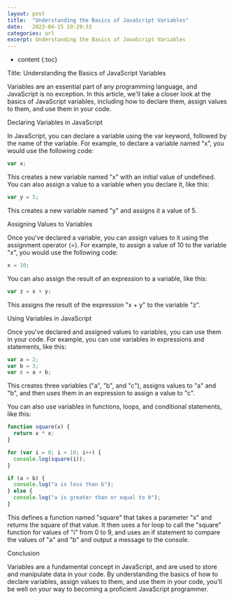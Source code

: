 ```yaml
---
layout: post
title:  "Understanding the Basics of JavaScript Variables"
date:   2023-04-15 19:29:33
categories: url
excerpt: Understanding the Basics of JavaScript Variables
---
```


* content
{:toc}

Title: Understanding the Basics of JavaScript Variables

Variables are an essential part of any programming language, and JavaScript is no exception. In this article, we'll take a closer look at the basics of JavaScript variables, including how to declare them, assign values to them, and use them in your code.

Declaring Variables in JavaScript

In JavaScript, you can declare a variable using the var keyword, followed by the name of the variable. For example, to declare a variable named "x", you would use the following code:

```js
var x;
```

This creates a new variable named "x" with an initial value of undefined. You can also assign a value to a variable when you declare it, like this:

```js
var y = 5;
```

This creates a new variable named "y" and assigns it a value of 5.

Assigning Values to Variables

Once you've declared a variable, you can assign values to it using the assignment operator (=). For example, to assign a value of 10 to the variable "x", you would use the following code:

```js
x = 10;
```

You can also assign the result of an expression to a variable, like this:

```js
var z = x + y;
```

This assigns the result of the expression "x + y" to the variable "z".

Using Variables in JavaScript

Once you've declared and assigned values to variables, you can use them in your code. For example, you can use variables in expressions and statements, like this:

```js
var a = 2;
var b = 3;
var c = a + b;
```

This creates three variables ("a", "b", and "c"), assigns values to "a" and "b", and then uses them in an expression to assign a value to "c".

You can also use variables in functions, loops, and conditional statements, like this:

```js
function square(x) {
  return x * x;
}

for (var i = 0; i < 10; i++) {
  console.log(square(i));
}

if (a < b) {
  console.log("a is less than b");
} else {
  console.log("a is greater than or equal to b");
}
```

This defines a function named "square" that takes a parameter "x" and returns the square of that value. It then uses a for loop to call the "square" function for values of "i" from 0 to 9, and uses an if statement to compare the values of "a" and "b" and output a message to the console.

Conclusion

Variables are a fundamental concept in JavaScript, and are used to store and manipulate data in your code. By understanding the basics of how to declare variables, assign values to them, and use them in your code, you'll be well on your way to becoming a proficient JavaScript programmer.
